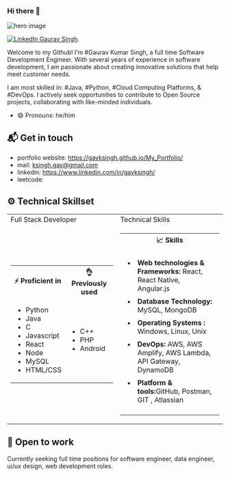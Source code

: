 ### Hi there 👋


![hero image](https://github.com/gavksingh/gavksingh/assets/103016722/7a23403e-20f2-4b3d-aa96-8ec463f02fdc)


[![LinkedIn Gaurav Singh](https://img.shields.io/badge/gavksingh-linkedin-yellow?style=for-the-badge)](https://www.linkedin.com/in/gavksingh).

Welcome to my Github! I’m #Gaurav Kumar Singh, a full time Software Development Engineer. With several years of experience in software development, I am passionate about creating innovative solutions that help meet customer needs.

I am most skilled in: #Java, #Python, #Cloud Computing Platforms, & #DevOps. I actively seek opportunities to contribute to Open Source projects, collaborating with like-minded individuals.

- 😄 Pronouns: he/him

## 📬 Get in touch

- portfolio website: https://gavksingh.github.io/My_Portfolio/
- mail: ksingh.gav@gmail.com
- linkedin: https://www.linkedin.com/in/gavksingh/
- leetcode: 

## ⚙️ Technical Skillset

<!-- new code -->
<table width="100%">
        <tr>
            <td>Full Stack Developer</td>
            <td>Technical Skills</td>
        </tr>
        <!-- data row -->
        <tr>
            <!-- first data -->
            <td>
                <table>
                <tr>
                    <th> ⚡ Proficient in</th>
                    <th> 👌 Previously used</th>
                </tr>
                <tr>
                    <td>
                        <ul>
                            <li>Python</li>
                            <li>Java</li>
                            <li>C</li>
                            <li>Javascript</li>
                            <li>React</li>
                            <li>Node</li>
                            <li>MySQL</li>
                            <li>HTML/CSS</li>
                        </ul>
                    </td>
                    <td>
                        <ul>
                            <li>C++</li>
                            <li>PHP</li>
                            <li>Android</li>
                        </ul>
                    </td>
                </tr>
                </table>
            </td>
            <!-- second data -->
            <td>
                <table>
                <tr>
                    <th> 📈 Skills</th>
                </tr>
                <tr>
                    <td>
                        <ul>
                            <li style="padding:5px"><b>Web technologies & Frameworks:</b> React, React Native, Angular.js </li>
                            <li style="padding:5px"><b>Database Technology:</b> MySQL,  MongoDB</li>
                            <li style="padding:5px"><b>Operating Systems :</b> Windows, Linux, Unix</li>
                            <li style="padding:5px"><b>DevOps:</b> AWS, AWS Amplify, AWS Lambda, API Gateway, DynamoDB</li>
                            <li style="padding:5px"><b>Platform & tools:</b>GitHub, Postman, GIT , Atlassian</li>
                        </ul>
                    </td>
                </tr>
                </table>
            </td>
        </tr>
    </table>

## 🤝 Open to work

Currently seeking full time positions for software engineer, data engineer, ui/ux design, web development roles.
